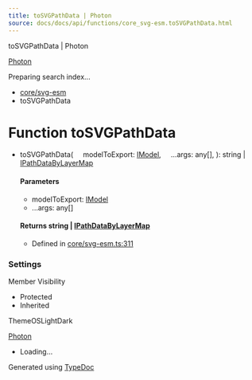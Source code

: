 ```yaml
---
title: toSVGPathData | Photon
source: docs/docs/api/functions/core_svg-esm.toSVGPathData.html
---
```


toSVGPathData | Photon

[Photon](../index.md)




Preparing search index...

* [core/svg-esm](../modules/core_svg-esm.md)
* toSVGPathData

# Function toSVGPathData

* toSVGPathData(
      modelToExport: [IModel](../interfaces/core_schema.IModel.md),
      ...args: any[],
  ): string | [IPathDataByLayerMap](../interfaces/core_svg-esm.IPathDataByLayerMap.md)

  #### Parameters

  + modelToExport: [IModel](../interfaces/core_schema.IModel.md)
  + ...args: any[]

  #### Returns string | [IPathDataByLayerMap](../interfaces/core_svg-esm.IPathDataByLayerMap.md)

  + Defined in [core/svg-esm.ts:311](https://github.com/mwhite454/photon/blob/main/packages/photon/src/core/svg-esm.ts#L311)

### Settings

Member Visibility

* Protected
* Inherited

ThemeOSLightDark

[Photon](../index.md)

* Loading...

Generated using [TypeDoc](https://typedoc.org/)
